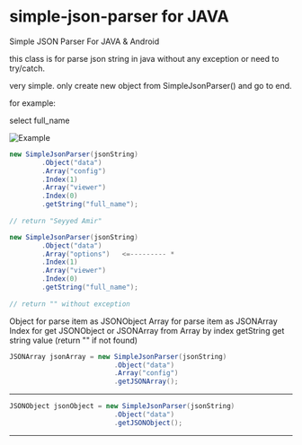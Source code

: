 # simple-json-parser for JAVA
Simple JSON Parser For JAVA &amp; Android

this class is for parse json string in java without any exception or need to try/catch.

very simple. only create new object from SimpleJsonParser() and go to end.

for example:

select full_name 

![Example](http://majazestan.com/static/SimpleJsonParser.jpg "Simple Json Parser Example")


```java
new SimpleJsonParser(jsonString)
        .Object("data")
        .Array("config")
        .Index(1)
        .Array("viewer")
        .Index(0)
        .getString("full_name");
        
// return "Seyyed Amir"
```


```java
new SimpleJsonParser(jsonString)
        .Object("data")
        .Array("options")   <=--------- *
        .Index(1)
        .Array("viewer")
        .Index(0)
        .getString("full_name");
        
// return "" without exception
```
 


Object for parse item as JSONObject
Array for parse item as JSONArray
Index for get JSONObject or JSONArray from Array by index
getString get string value (return "" if not found)


```java
JSONArray jsonArray = new SimpleJsonParser(jsonString)
                          .Object("data")
                          .Array("config")
                          .getJSONArray();
```
------

```java
JSONObject jsonObject = new SimpleJsonParser(jsonString)
                          .Object("data")
                          .getJSONObject();
 ```                         
------




